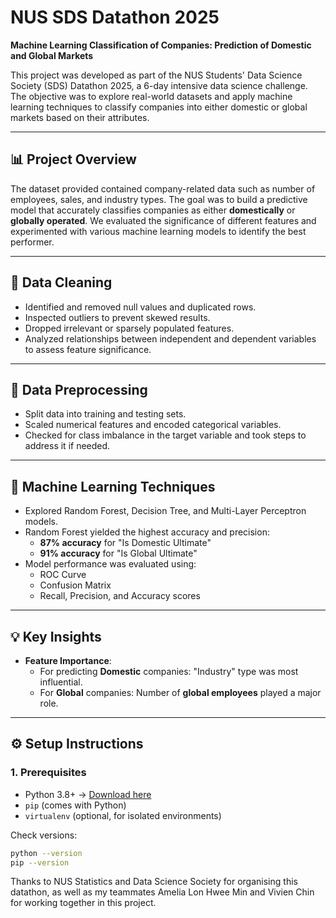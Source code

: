 # NUS SDS Datathon 2025  
**Machine Learning Classification of Companies: Prediction of Domestic and Global Markets**

This project was developed as part of the NUS Students' Data Science Society (SDS) Datathon 2025, a 6-day intensive data science challenge. The objective was to explore real-world datasets and apply machine learning techniques to classify companies into either domestic or global markets based on their attributes.

---

## 📊 Project Overview

The dataset provided contained company-related data such as number of employees, sales, and industry types. The goal was to build a predictive model that accurately classifies companies as either **domestically** or **globally operated**. We evaluated the significance of different features and experimented with various machine learning models to identify the best performer.

---

## 🧹 Data Cleaning

- Identified and removed null values and duplicated rows.
- Inspected outliers to prevent skewed results.
- Dropped irrelevant or sparsely populated features.
- Analyzed relationships between independent and dependent variables to assess feature significance.

---

## 🔧 Data Preprocessing

- Split data into training and testing sets.
- Scaled numerical features and encoded categorical variables.
- Checked for class imbalance in the target variable and took steps to address it if needed.

---

## 🤖 Machine Learning Techniques

- Explored Random Forest, Decision Tree, and Multi-Layer Perceptron models.
- Random Forest yielded the highest accuracy and precision:
  - **87% accuracy** for "Is Domestic Ultimate"
  - **91% accuracy** for "Is Global Ultimate"
- Model performance was evaluated using:
  - ROC Curve
  - Confusion Matrix
  - Recall, Precision, and Accuracy scores

---

## 💡 Key Insights

- **Feature Importance**:
  - For predicting **Domestic** companies: "Industry" type was most influential.
  - For **Global** companies: Number of **global employees** played a major role.

---

## ⚙️ Setup Instructions

### 1. Prerequisites

- Python 3.8+ → [Download here](https://www.python.org/downloads/)
- `pip` (comes with Python)
- `virtualenv` (optional, for isolated environments)

Check versions:
```bash
python --version
pip --version
```


Thanks to NUS Statistics and Data Science Society for organising this datathon, as well as my teammates Amelia Lon Hwee Min and Vivien Chin for working together in this project. 

